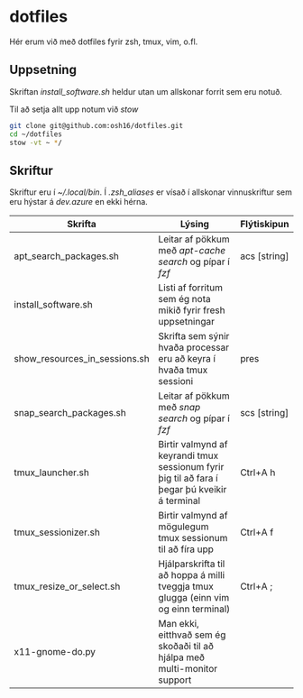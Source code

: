 # dotfiles

Hér erum við með dotfiles fyrir zsh, tmux, vim, o.fl. 

## Uppsetning

Skriftan _install_software.sh_ heldur utan um allskonar forrit sem eru notuð.

Til að setja allt upp notum við _stow_

```sh
git clone git@github.com:osh16/dotfiles.git
cd ~/dotfiles
stow -vt ~ */
```

## Skriftur

Skriftur eru í _~/.local/bin_. Í _.zsh_aliases_ er vísað í allskonar vinnuskriftur sem eru hýstar á _dev.azure_ en ekki hérna.

| Skrifta | Lýsing | Flýtiskipun |
| ------- | ------ | ----------- |
| apt_search_packages.sh | Leitar af pökkum með _apt-cache search_ og pípar í _fzf_ | acs [string] |
| install_software.sh | Listi af forritum sem ég nota mikið fyrir fresh uppsetningar | |
| show_resources_in_sessions.sh | Skrifta sem sýnir hvaða processar eru að keyra í hvaða tmux sessioni | pres |
| snap_search_packages.sh | Leitar af pökkum með _snap search_ og pípar í _fzf_ | scs [string] |
| tmux_launcher.sh | Birtir valmynd af keyrandi tmux sessionum fyrir þig til að fara í þegar þú kveikir á terminal | Ctrl+A h |
| tmux_sessionizer.sh | Birtir valmynd af mögulegum tmux sessionum til að fíra upp | Ctrl+A f |
| tmux_resize_or_select.sh | Hjálparskrifta til að hoppa á milli tveggja tmux glugga (einn vim og einn terminal) | Ctrl+A ; |
| x11-gnome-do.py | Man ekki, eitthvað sem ég skoðaði til að hjálpa með multi-monitor support |
